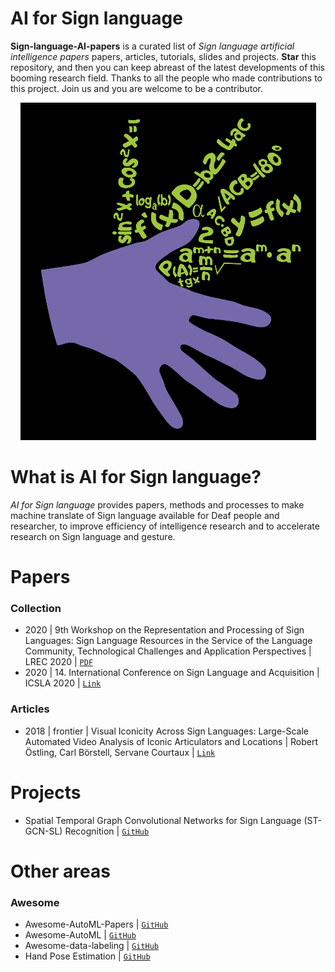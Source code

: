 # AI for Sign language

**Sign-language-AI-papers** is a curated list of *Sign language artificial intelligence papers* papers, articles, tutorials, slides and projects. **Star** this repository, and then you can keep abreast of the latest developments of this booming research field. Thanks to all the people who made contributions to this project. Join us and you are welcome to be a contributor.

<p align="center">
<img src="resources/img/banner.png" atl="banner"/>
</p>

# What is AI for Sign language?
*AI for Sign language* provides papers, methods and processes to make machine translate of Sign language available for Deaf people and researcher, to improve efficiency of intelligence research and to accelerate research on Sign language and gesture.

# Papers
### Collection
+ 2020 | 9th Workshop on the Representation and Processing of Sign Languages: Sign Language Resources in the Service of the Language
Community, Technological Challenges and Application Perspectives | LREC 2020 | [`PDF`](https://lrec2020.lrec-conf.org/media/proceedings/Workshops/Books/SIGN2020book.pdf?fbclid=IwAR35hZtAeFl7uBCmhowQT_7wc-9fdMwejT-_3_ddCSsJjDGnUBGKdssYg3U)
+ 2020 | 14. International Conference on Sign Language and Acquisition | ICSLA 2020 | [`Link`](https://waset.org/sign-language-and-acquisition-conference-in-june-2020-in-toronto)
### Articles
+ 2018 | frontier | Visual Iconicity Across Sign Languages: Large-Scale Automated Video Analysis of Iconic Articulators and Locations | Robert Östling, Carl Börstell, Servane Courtaux | [`Link`](https://www.frontiersin.org/articles/10.3389/fpsyg.2018.00725/full)

# Projects
+ Spatial Temporal Graph Convolutional Networks for Sign Language (ST-GCN-SL) Recognition | [`GitHub`](https://github.com/amorim-cleison/st-gcn-sl)

# Other areas
### Awesome
+ Awesome-AutoML-Papers | [`GitHub`](https://github.com/hibayesian/awesome-automl-papers)
+ Awesome-AutoML | [`GitHub`](https://github.com/windmaple/awesome-AutoML)
+ Awesome-data-labeling | [`GitHub`](https://github.com/heartexlabs/awesome-data-labeling)
+ Hand Pose Estimation | [`GitHub`](https://github.com/xinghaochen/awesome-hand-pose-estimation)
